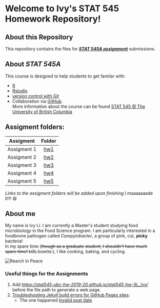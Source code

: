 # Welcome to Ivy's STAT 545 Homework Repository!
## About this Repository
This repository contains the files for **_[STAT 545A assignment](https://stat545.stat.ubc.ca/evaluation/assignments/)_** submissions.
## About *STAT 545A*
This course is designed to help students to get familar with: 
* [R](https://www.r-project.org/) 
* [Rstudio](https://rstudio.com/) 
* [version control with Git](https://git-scm.com/book/en/v1/Getting-Started-About-Version-Control)
* Collaboration via [GitHub](https://github.com/). <br>
More information about the course can be found [STAT 545 @ The University of British Columbia](https://stat545.stat.ubc.ca/)
## Assigment folders:
| **Assigment**     | **Folder**    |
| ------------- |:---------:|
|  Assigment 1  | [hw1](https://stat545-ubc-hw-2019-20.github.io/stat545-hw-SL_Ivy/hw01/hw01_gapminder.html)       |
|  Assigment 2  | [hw2](https://stat545-ubc-hw-2019-20.github.io/stat545-hw-SL_Ivy/hw02/hw_02.html)       |
|  Assigment 3  | [hw3](https://stat545-ubc-hw-2019-20.github.io/stat545-hw-SL_Ivy/hw03/hw_03.html)       |
|  Assigment 4  | [hw4](https://stat545-ubc-hw-2019-20.github.io/stat545-hw-SL_Ivy/hw04/hw_04.html)       |
|  Assigment 5  | [hw5](https://stat545-ubc-hw-2019-20.github.io/stat545-hw-SL_Ivy/hw05/hw_05.html)       |<br>

_Links to the assigment folders will be added upon finishing_
I maaaaaaade it!!! :satisfied:

## About me
My name is Ivy Li. I am currently a Master's student studying food microbiology in the Food Science program. I am particularly interested in a foodbrone pathogen called _Campylobacter_, a group of pink, cut, **picky** bacteria! <br>
In my spare time (~~though as a graduate student, I shouldn't have much spare time! LOL~~:bowtie:), I like cooking, baking, and cycling.

![Rearch in Peace](https://i.pinimg.com/originals/7b/21/95/7b21952354e015640a2e496a8b13a31c.jpg)

### Useful things for the Assignments
1. Add *https://stat545-ubc-hw-2019-20.github.io/stat545-hw-SL_Ivy/* before the file path to generate a web page.
2. [Troubleshooting Jekyll build errors for GitHub Pages sites](https://help.github.com/en/articles/troubleshooting-jekyll-build-errors-for-github-pages-sites#invalid-post-date): 
     * The one happened [Invalid post date](https://help.github.com/en/articles/troubleshooting-jekyll-build-errors-for-github-pages-sites#invalid-post-date)
